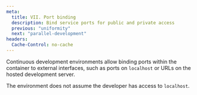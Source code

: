 ```yaml
---
meta:
  title: VII. Port binding
  description: Bind service ports for public and private access
  previous: "uniformity"
  next: "parallel-development"
headers:
  Cache-Control: no-cache
---
```


Continuous development environments allow binding ports within the container to external interfaces, such as ports on `localhost` or URLs on the hosted development server.

The environment does not assume the developer has access to `localhost`.
